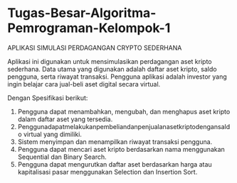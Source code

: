 # Tugas-Besar-Algoritma-Pemrograman-Kelompok-1

APLIKASI SIMULASI PERDAGANGAN CRYPTO SEDERHANA

Aplikasi ini digunakan untuk mensimulasikan perdagangan aset kripto sederhana. Data utama yang digunakan adalah daftar aset kripto, saldo pengguna, serta riwayat transaksi. Pengguna aplikasi adalah investor yang ingin belajar cara jual-beli aset digital secara virtual. 

Dengan Spesifikasi berikut: 

1. Pengguna dapat menambahkan, mengubah, dan menghapus aset kripto dalam daftar aset yang tersedia. 
2. Penggunadapatmelakukanpembeliandanpenjualanasetkriptodengansaldo virtual yang dimiliki. 
3. Sistem menyimpan dan menampilkan riwayat transaksi pengguna. 
4. Pengguna dapat mencari aset kripto berdasarkan nama menggunakan Sequential dan Binary Search. 
5. Pengguna dapat mengurutkan daftar aset berdasarkan harga atau kapitalisasi pasar menggunakan Selection dan Insertion Sort. 
